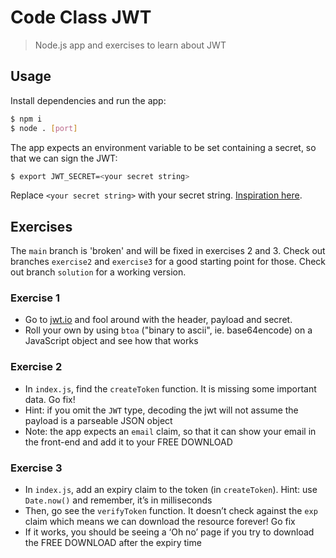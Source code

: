 # Code Class JWT

> Node.js app and exercises to learn about JWT

## Usage

Install dependencies and run the app:

```bash
$ npm i
$ node . [port]
```

The app expects an environment variable to be set containing a secret, so that we can sign the JWT:

```bash
$ export JWT_SECRET=<your secret string>
```

Replace `<your secret string>` with your secret string. [Inspiration here](https://randompassphrasegenerator.com/).

## Exercises

The `main` branch is 'broken' and will be fixed in exercises 2 and 3. Check out branches `exercise2` and `exercise3` for a good starting point for those. Check out branch `solution` for a working version.

### Exercise 1

- Go to [jwt.io](https://jwt.io) and fool around with the header, payload and secret.
- Roll your own by using `btoa` ("binary to ascii", ie. base64encode) on a JavaScript object and see how that works

### Exercise 2

- In `index.js`, find the `createToken` function. It is missing some important data. Go fix!
- Hint: if you omit the `JWT` type, decoding the jwt will not assume the payload is a parseable JSON object
- Note: the app expects an `email` claim, so that it can show your email in the front-end and add it to your FREE DOWNLOAD

### Exercise 3

- In `index.js`, add an expiry claim to the token (in `createToken`). Hint: use `Date.now()` and remember, it’s in milliseconds
- Then, go see the `verifyToken` function. It doesn’t check against the `exp` claim which means we can download the resource forever! Go fix
- If it works, you should be seeing a ‘Oh no’ page if you try to download the FREE DOWNLOAD after the expiry time
